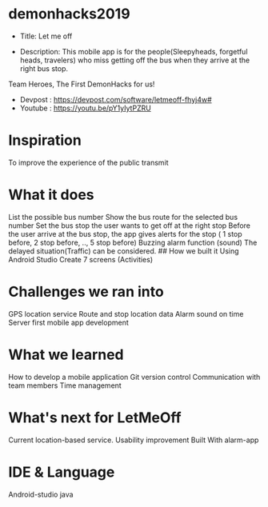 # demonhacks2019
- Title: Let me off

- Description: This mobile app is for the people(Sleepyheads, forgetful heads, travelers) who miss getting off the bus when they arrive at the right bus stop.


Team Heroes, The First DemonHacks for us!

- Devpost : https://devpost.com/software/letmeoff-fhyj4w#
- Youtube : https://youtu.be/pY1yIytPZRU


# Inspiration
To improve the experience of the public transmit

# What it does
List the possible bus number
Show the bus route for the selected bus number
Set the bus stop the user wants to get off at the right stop
Before the user arrive at the bus stop, the app gives alerts for the stop ( 1 stop before, 2 stop before, .., 5 stop before)
Buzzing alarm function (sound)
The delayed situation(Traffic) can be considered. ## How we built it Using Android Studio Create 7 screens (Activities)

# Challenges we ran into
GPS location service
Route and stop location data
Alarm sound on time
Server
first mobile app development 

# What we learned
How to develop a mobile application Git version control Communication with team members Time management
 
# What's next for LetMeOff
Current location-based service.
Usability improvement
Built With
alarm-app

# IDE & Language
Android-studio
java
